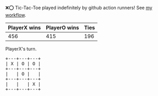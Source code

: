 :x::o: Tic-Tac-Toe played indefinitely by github action runners! See [my workflow](.github/workflows/play.yaml).

|PlayerX wins|PlayerO wins|Ties|
|-|-|-|
|456|415|196|

PlayerX's turn.

<pre>
+---+---+---+
| X | O | O |
+---+---+---+
|   | O |   |
+---+---+---+
|   |   | X |
+---+---+---+
</pre>